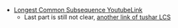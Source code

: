 - [Longest Common Subsequence YoutubeLink](https://www.youtube.com/watch?v=DuikFLPt8WQ)
  - Last part is still not clear, [another link of tushar LCS](https://www.youtube.com/watch?v=NnD96abizww)
